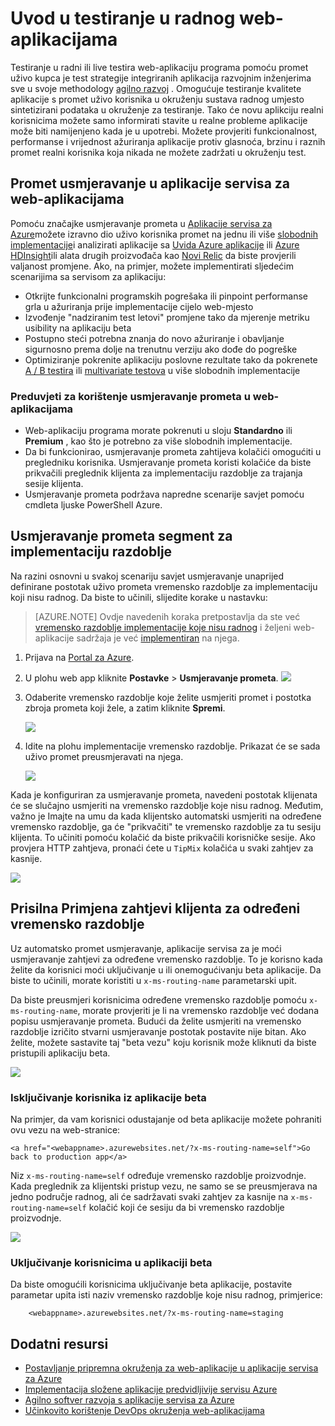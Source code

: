 <properties
    pageTitle="Uvod u testiranje u radnog web-aplikacijama"
    description="Saznajte više o Test značajke radnog (opis) u web-aplikacijama za Azure aplikacije servisa."
    services="app-service\web"
    documentationCenter=""
    authors="cephalin"
    manager="wpickett"
    editor=""/>

<tags
    ms.service="app-service-web"
    ms.workload="web"
    ms.tgt_pltfrm="na"
    ms.devlang="na"
    ms.topic="article"
    ms.date="01/13/2016"
    ms.author="cephalin"/>

# <a name="get-started-with-test-in-production-for-web-apps"></a>Uvod u testiranje u radnog web-aplikacijama

Testiranje u radni ili live testira web-aplikaciju programa pomoću promet uživo kupca je test strategije integriranih aplikacija razvojnim inženjerima sve u svoje methodology [agilno razvoj](https://en.wikipedia.org/wiki/Agile_software_development) . Omogućuje testiranje kvalitete aplikacije s promet uživo korisnika u okruženju sustava radnog umjesto sintetizirani podataka u okruženje za testiranje. Tako će novu aplikciju realni korisnicima možete samo informirati stavite u realne probleme aplikacije može biti namijenjeno kada je u upotrebi. Možete provjeriti funkcionalnost, performanse i vrijednost ažuriranja aplikacije protiv glasnoća, brzinu i raznih promet realni korisnika koja nikada ne možete zadržati u okruženju test.

## <a name="traffic-routing-in-app-service-web-apps"></a>Promet usmjeravanje u aplikacije servisa za web-aplikacijama

Pomoću značajke usmjeravanje prometa u [Aplikacije servisa za Azure](http://go.microsoft.com/fwlink/?LinkId=529714)možete izravno dio uživo korisnika promet na jednu ili više [slobodnih implementacije](web-sites-staged-publishing.md)i analizirati aplikacije sa [Uvida Azure aplikacije](/services/application-insights/) ili [Azure HDInsight](/services/hdinsight/)ili alata drugih proizvođača kao [Novi Relic](/marketplace/partners/newrelic/newrelic/) da biste provjerili valjanost promjene. Ako, na primjer, možete implementirati sljedećim scenarijima sa servisom za aplikaciju:

- Otkrijte funkcionalni programskih pogrešaka ili pinpoint performanse grla u ažuriranja prije implementacije cijelo web-mjesto
- Izvođenje "nadziranim test letovi" promjene tako da mjerenje metriku usibility na aplikaciju beta
- Postupno steći potrebna znanja do novo ažuriranje i obavljanje sigurnosno prema dolje na trenutnu verziju ako dođe do pogreške 
- Optimiziranje pokrenite aplikaciju poslovne rezultate tako da pokrenete [A / B testira](https://en.wikipedia.org/wiki/A/B_testing) ili [multivariate testova](https://en.wikipedia.org/wiki/Multivariate_testing_in_marketing) u više slobodnih implementacije

### <a name="requirements-for-using-traffic-routing-in-web-apps"></a>Preduvjeti za korištenje usmjeravanje prometa u web-aplikacijama

- Web-aplikaciju programa morate pokrenuti u sloju **Standardno** ili **Premium** , kao što je potrebno za više slobodnih implementacije.
- Da bi funkcionirao, usmjeravanje prometa zahtijeva kolačići omogućiti u pregledniku korisnika. Usmjeravanje prometa koristi kolačiće da biste prikvačili preglednik klijenta za implementaciju razdoblje za trajanja sesije klijenta.
- Usmjeravanje prometa podržava napredne scenarije savjet pomoću cmdleta ljuske PowerShell Azure.

## <a name="route-traffic-segment-to-a-deployment-slot"></a>Usmjeravanje prometa segment za implementaciju razdoblje

Na razini osnovni u svakoj scenariju savjet usmjeravanje unaprijed definirane postotak uživo prometa vremensko razdoblje za implementaciju koji nisu radnog. Da biste to učinili, slijedite korake u nastavku:

>[AZURE.NOTE] Ovdje navedenih koraka pretpostavlja da ste već [vremensko razdoblje implementacije koje nisu radnog](web-sites-staged-publishing.md) i željeni web-aplikacije sadržaja je već [implementiran](web-sites-deploy.md) na njega.

1. Prijava na [Portal za Azure](https://portal.azure.com/).
2. U plohu web app kliknite **Postavke** > **Usmjeravanje prometa**.
  ![](./media/app-service-web-test-in-production/01-traffic-routing.png)
3. Odaberite vremensko razdoblje koje želite usmjeriti promet i postotka zbroja prometa koji žele, a zatim kliknite **Spremi**.

    ![](./media/app-service-web-test-in-production/02-select-slot.png)

4. Idite na plohu implementacije vremensko razdoblje. Prikazat će se sada uživo promet preusmjeravati na njega.

    ![](./media/app-service-web-test-in-production/03-traffic-routed.png)

Kada je konfiguriran za usmjeravanje prometa, navedeni postotak klijenata će se slučajno usmjeriti na vremensko razdoblje koje nisu radnog. Međutim, važno je Imajte na umu da kada klijentsko automatski usmjeriti na određene vremensko razdoblje, ga će "prikvačiti" te vremensko razdoblje za tu sesiju klijenta. To učiniti pomoću kolačić da biste prikvačili korisničke sesije. Ako provjera HTTP zahtjeva, pronaći ćete u `TipMix` kolačića u svaki zahtjev za kasnije.

![](./media/app-service-web-test-in-production/04-tip-cookie.png)

## <a name="force-client-requests-to-a-specific-slot"></a>Prisilna Primjena zahtjevi klijenta za određeni vremensko razdoblje

Uz automatsko promet usmjeravanje, aplikacije servisa za je moći usmjeravanje zahtjevi za određene vremensko razdoblje. To je korisno kada želite da korisnici moći uključivanje u ili onemogućivanju beta aplikacije. Da biste to učinili, morate koristiti u `x-ms-routing-name` parametarski upit.

Da biste preusmjeri korisnicima određene vremensko razdoblje pomoću `x-ms-routing-name`, morate provjeriti je li na vremensko razdoblje već dodana popisu usmjeravanje prometa. Budući da želite usmjeriti na vremensko razdoblje izričito stvarni usmjeravanje postotak postavite nije bitan. Ako želite, možete sastavite taj "beta vezu" koju korisnik može kliknuti da biste pristupili aplikaciju beta.

![](./media/app-service-web-test-in-production/06-enable-x-ms-routing-name.png)

### <a name="opt-users-out-of-beta-app"></a>Isključivanje korisnika iz aplikacije beta

Na primjer, da vam korisnici odustajanje od beta aplikacije možete pohraniti ovu vezu na web-stranice:

    <a href="<webappname>.azurewebsites.net/?x-ms-routing-name=self">Go back to production app</a>

Niz `x-ms-routing-name=self` određuje vremensko razdoblje proizvodnje. Kada preglednik za klijentski pristup vezu, ne samo se se preusmjerava na jedno područje radnog, ali će sadržavati svaki zahtjev za kasnije na `x-ms-routing-name=self` kolačić koji će sesiju da bi vremensko razdoblje proizvodnje.

![](./media/app-service-web-test-in-production/05-access-production-slot.png)

### <a name="opt-users-in-to-beta-app"></a>Uključivanje korisnicima u aplikaciji beta

Da biste omogućili korisnicima uključivanje beta aplikacije, postavite parametar upita isti naziv vremensko razdoblje koje nisu radnog, primjerice:

        <webappname>.azurewebsites.net/?x-ms-routing-name=staging

## <a name="more-resources"></a>Dodatni resursi ##

-   [Postavljanje pripremna okruženja za web-aplikacije u aplikacije servisa za Azure](web-sites-staged-publishing.md)
-   [Implementacija složene aplikacije predvidljivije servisu Azure](app-service-deploy-complex-application-predictably.md)
-   [Agilno softver razvoja s aplikacije servisa za Azure](app-service-agile-software-development.md)
-   [Učinkovito korištenje DevOps okruženja web-aplikacijama](app-service-web-staged-publishing-realworld-scenarios.md)